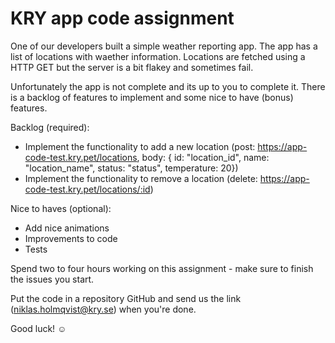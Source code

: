 # KRY app code assignment
One of our developers built a simple weather reporting app. The app has a list of locations with waether information. Locations are fetched using a HTTP GET but the server is a bit flakey and sometimes fail. 

Unfortunately the app is not complete and its up to you to complete it. There is a backlog of features to implement and some nice to have (bonus) features. 

Backlog (required):

- Implement the functionality to add a new location (post: https://app-code-test.kry.pet/locations, body: { id: "location_id",
name: "location_name", status: "status", temperature: 20}) 
- Implement the functionality to remove a location (delete: https://app-code-test.kry.pet/locations/:id)

Nice to haves (optional):

- Add nice animations
- Improvements to code
- Tests

Spend two to four hours working on this assignment - make sure to finish the issues you start.

Put the code in a repository GitHub and send us the link (niklas.holmqvist@kry.se) when you're done. 

Good luck! ☺️
